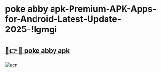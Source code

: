# poke abby apk-Premium-APK-Apps-for-Android-Latest-Update-2025-!lgmgi

# <h2><a href="https://googleone.com">🔗👉 🔴 poke abby apk</a></h2>

[![acn](https://github.com/user-attachments/assets/0f9c940e-d8b0-45ae-aac7-cd30a18b3e1c)](https://googleone.com)

